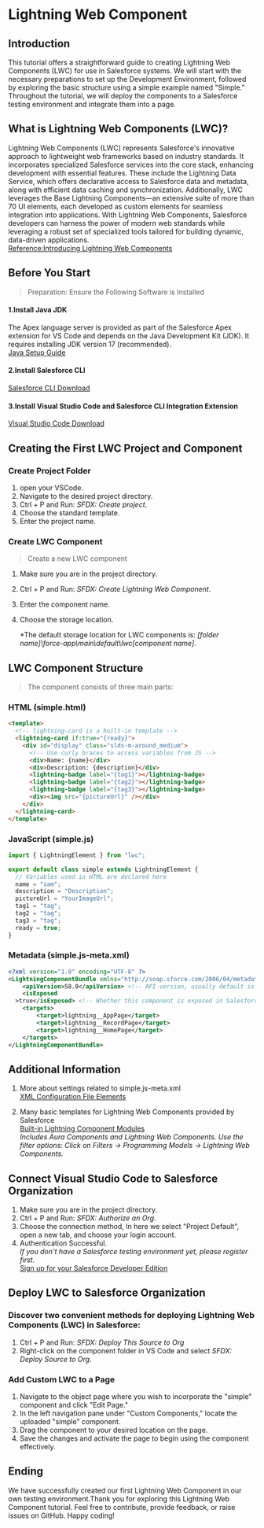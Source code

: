 # Lightning Web Component

## Introduction

This tutorial offers a straightforward guide to creating Lightning Web Components (LWC) for use in Salesforce systems. We will start with the necessary preparations to set up the Development Environment, followed by exploring the basic structure using a simple example named "Simple." Throughout the tutorial, we will deploy the components to a Salesforce testing environment and integrate them into a page.

## What is Lightning Web Components (LWC)?

Lightning Web Components (LWC) represents Salesforce's innovative approach to lightweight web frameworks based on industry standards. It incorporates specialized Salesforce services into the core stack, enhancing development with essential features. These include the Lightning Data Service, which offers declarative access to Salesforce data and metadata, along with efficient data caching and synchronization. Additionally, LWC leverages the Base Lightning Components—an extensive suite of more than 70 UI elements, each developed as custom elements for seamless integration into applications. With Lightning Web Components, Salesforce developers can harness the power of modern web standards while leveraging a robust set of specialized tools tailored for building dynamic, data-driven applications.  
[Reference:Introducing Lightning Web Components](https://developer.salesforce.com/blogs/2018/12/introducing-lightning-web-components)

## Before You Start

> Preparation: Ensure the Following Software is Installed

#### 1.Install Java JDK

The Apex language server is provided as part of the Salesforce Apex extension for VS Code and depends on the Java Development Kit (JDK). It requires installing JDK version 17 (recommended).  
[Java Setup Guide](https://developer.salesforce.com/tools/vscode/en/vscode-desktop/java-setup?_ga=2.25652349.1321670844.1714956482-1049736365.1714209840)

#### 2.Install Salesforce CLI

[Salesforce CLI Download](https://developer.salesforce.com/tools/salesforcecli?_ga=2.36881120.1321670844.1714956482-1049736365.1714209840)

#### 3.Install Visual Studio Code and Salesforce CLI Integration Extension

[Visual Studio Code Download](https://code.visualstudio.com/download)

## Creating the First LWC Project and Component

### Create Project Folder

1. open your VSCode.
2. Navigate to the desired project directory.
3. Ctrl + P and Run: _SFDX: Create project_.
4. Choose the standard template.
5. Enter the project name.

### Create LWC Component

> Create a new LWC component

1. Make sure you are in the project directory.
2. Ctrl + P and Run: _SFDX: Create Lightning Web Component_.
3. Enter the component name.
4. Choose the storage location.

   \*The default storage location for LWC components is: _[folder name]\force-app\main\default\lwc\[component name]_.

## LWC Component Structure

> The component consists of three main parts:

### HTML (simple.html)

```html
<template>
  <!-- lightning-card is a built-in template -->
  <lightning-card if:true="{ready}">
    <div id="display" class="slds-m-around_medium">
      <!-- Use curly braces to access variables from JS -->
      <div>Name: {name}</div>
      <div>Description: {description}</div>
      <lightning-badge label="{tag1}"></lightning-badge>
      <lightning-badge label="{tag2}"></lightning-badge>
      <lightning-badge label="{tag3}"></lightning-badge>
      <div><img src="{pictureUrl}" /></div>
    </div>
  </lightning-card>
</template>
```

### JavaScript (simple.js)

```js
import { LightningElement } from "lwc";

export default class simple extends LightningElement {
  // Variables used in HTML are declared here
  name = "sam";
  description = "Description";
  pictureUrl = "YourImageUrl";
  tag1 = "tag";
  tag2 = "tag";
  tag3 = "tag";
  ready = true;
}
```

### Metadata (simple.js-meta.xml)

```xml
<?xml version="1.0" encoding="UTF-8" ?>
<LightningComponentBundle xmlns="http://soap.sforce.com/2006/04/metadata">
    <apiVersion>58.0</apiVersion> <!-- API version, usually default is fine -->
    <isExposed
  >true</isExposed> <!-- Whether this component is exposed in Salesforce -->
    <targets> 
        <target>lightning__AppPage</target>
        <target>lightning__RecordPage</target>
        <target>lightning__HomePage</target>
    </targets>
</LightningComponentBundle>
```

## Additional Information

1. More about settings related to simple.js-meta.xml  
   [XML Configuration File Elements](https://developer.salesforce.com/docs/platform/lwc/guide/reference-configuration-tags?-ga=2.24250490.1321670844.1714956482-1049736365.1714209840.html)

2. Many basic templates for Lightning Web Components provided by Salesforce  
   [Built-in Lightning Component Modules](https://developer.salesforce.com/docs/component-library/overview/components)  
   _Includes Aura Components and Lightning Web Components. Use the filter options: Click on Filters → Programming Models → Lightning Web Components._

## Connect Visual Studio Code to Salesforce Organization

1. Make sure you are in the project directory.
2. Ctrl + P and Run: _SFDX: Authorize an Org_.
3. Choose the connection method, In here we select "Project Default", open a new tab, and choose your login account.
4. Authentication Successful.  
   _If you don't have a Salesforce testing environment yet, please register first._  
   [Sign up for your Salesforce Developer Edition](https://developer.salesforce.com/signup)

## Deploy LWC to Salesforce Organization

### Discover two convenient methods for deploying Lightning Web Components (LWC) in Salesforce:

1. Ctrl + P and Run: _SFDX: Deploy This Source to Org_
2. Right-click on the component folder in VS Code and select _SFDX: Deploy Source to Org_.

### Add Custom LWC to a Page

1. Navigate to the object page where you wish to incorporate the "simple" component and click "Edit Page."
2. In the left navigation pane under "Custom Components," locate the uploaded "simple" component.
3. Drag the component to your desired location on the page.
4. Save the changes and activate the page to begin using the component effectively.

## Ending

We have successfully created our first Lightning Web Component in our own testing environment.Thank you for exploring this Lightning Web Component tutorial. Feel free to contribute, provide feedback, or raise issues on GitHub. Happy coding!
